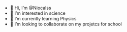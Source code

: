 - 👋 Hi, I’m @Niocalss
- 👀 I’m interested in science
- 🌱 I’m currently learning Physics
- 💞️ I’m looking to collaborate on my projetcs for school

<!---
Niocalss/Niocalss is a ✨ special ✨ repository because its `README.md` (this file) appears on your GitHub profile.
You can click the Preview link to take a look at your changes.
--->
